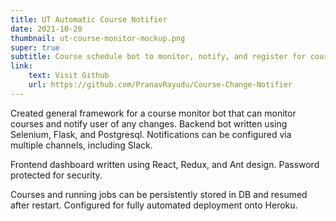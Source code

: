```yaml
---
title: UT Automatic Course Notifier
date: 2021-10-20
thumbnail: ut-course-monitor-mockup.png
super: true
subtitle: Course schedule bot to monitor, notify, and register for courses automatically.
link:
    text: Visit Github
    url: https://github.com/PranavRayudu/Course-Change-Notifier
---
```

Created general framework for a course monitor bot that can monitor courses and notify user of any changes. 
Backend bot written using Selenium, Flask, and Postgresql. Notifications can be configured via multiple channels, including Slack.

Frontend dashboard written using React, Redux, and Ant design. Password protected for security.

Courses and running jobs can be persistently stored in DB and resumed after restart. Configured for fully automated deployment onto Heroku. 
